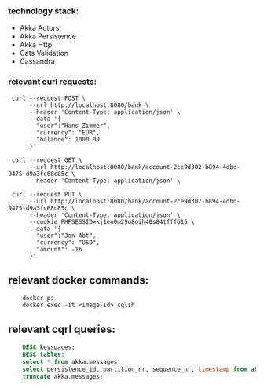 ### technology stack:
 * Akka Actors
 * Akka Persistence 
 * Akka Http
 * Cats Validation
 * Cassandra

### relevant curl requests:
```curl
 curl --request POST \
      --url http://localhost:8080/bank \
      --header 'Content-Type: application/json' \
      --data '{
        "user":"Hans Zimmer", 
        "currency": "EUR", 
	    "balance": 1000.00
      }'
```

```curl
 curl --request GET \
      --url http://localhost:8080/bank/account-2ce9d302-b894-4dbd-9475-d9a3fc68c85c \
      --header 'Content-Type: application/json' \
```

```curl 
 curl --request PUT \
      --url http://localhost:8080/bank/account-2ce9d302-b894-4dbd-9475-d9a3fc68c85c \
      --header 'Content-Type: application/json' \
      --cookie PHPSESSID=kj1en0m29o8oih40s84tfff615 \
      --data '{
        "user":"Jan Abt", 
        "currency": "USD", 
        "amount": -16
      }'
```

## relevant docker commands:
```docker
    docker ps
    docker exec -it <image-id> cqlsh
```

## relevant cqrl queries:
```sql
    DESC keyspaces;
    DESC tables;
    select * from akka.messages;
    select persistence_id, partition_nr, sequence_nr, timestamp from akka.messages;
    truncate akka.messages;
```
